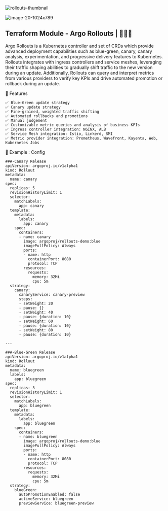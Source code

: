 ![rollouts-thumbnail](https://github.com/user-attachments/assets/f94bfe2f-163d-43b5-9862-b7ec969517a2)

![image-20-1024x789](https://github.com/user-attachments/assets/efe391a2-6840-44b8-b87b-c9deba242e73)

 
## Terraform Module - Argo Rollouts | 🚀🚀🚀 
Argo Rollouts is a Kubernetes controller and set of CRDs which provide advanced deployment capabilities such as blue-green, canary, canary analysis, experimentation, and progressive delivery features to Kubernetes.
Rollouts integrates with ingress controllers and service meshes, leveraging their traffic shaping abilities to gradually shift traffic to the new version during an update. Additionally, Rollouts can query and interpret metrics from various providers to verify key KPIs and drive automated promotion or rollback during an update.

🎯 Features
```
✅ Blue-Green update strategy
✅ Canary update strategy
✅ Fine-grained, weighted traffic shifting
✅ Automated rollbacks and promotions
✅ Manual judgement
✅ Customizable metric queries and analysis of business KPIs
✅ Ingress controller integration: NGINX, ALB
✅ Service Mesh integration: Istio, Linkerd, SMI
✅ Metric provider integration: Prometheus, Wavefront, Kayenta, Web, Kubernetes Jobs
```

🔨 Example : Config

```
###-Canary Release
apiVersion: argoproj.io/v1alpha1
kind: Rollout
metadata:
  name: canary
spec:
  replicas: 5
  revisionHistoryLimit: 1
  selector:
    matchLabels:
      app: canary
  template:
    metadata:
      labels:
        app: canary
    spec:
      containers:
      - name: canary
        image: argoproj/rollouts-demo:blue
        imagePullPolicy: Always
        ports:
        - name: http
          containerPort: 8080
          protocol: TCP
        resources:
          requests:
            memory: 32Mi
            cpu: 5m
  strategy:
    canary:
      canaryService: canary-preview
      steps:
      - setWeight: 20
      - pause: {}
      - setWeight: 40
      - pause: {duration: 10}
      - setWeight: 60
      - pause: {duration: 10}
      - setWeight: 80
      - pause: {duration: 10}

---

###-Blue-Green Release
apiVersion: argoproj.io/v1alpha1
kind: Rollout
metadata:
  name: bluegreen
  labels:
    app: bluegreen
spec:
  replicas: 3
  revisionHistoryLimit: 1
  selector:
    matchLabels:
      app: bluegreen
  template:
    metadata:
      labels:
        app: bluegreen
    spec:
      containers:
      - name: bluegreen
        image: argoproj/rollouts-demo:blue
        imagePullPolicy: Always
        ports:
        - name: http
          containerPort: 8080
          protocol: TCP
        resources:
          requests:
            memory: 32Mi
            cpu: 5m
  strategy:
    blueGreen:
      autoPromotionEnabled: false
      activeService: bluegreen
      previewService: bluegreen-preview
```
